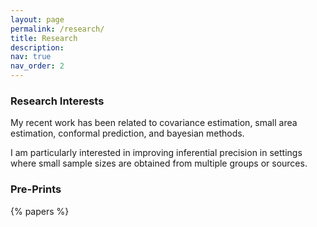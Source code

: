 ```yaml
---
layout: page
permalink: /research/
title: Research 
description:
nav: true
nav_order: 2
---
```


<h3>Research Interests</h3>

My recent work has been related to covariance estimation, small area estimation, conformal prediction, and bayesian methods.

I am particularly interested in improving inferential precision in settings where small sample sizes are obtained from multiple groups or sources. 

<h3>Pre-Prints</h3>

{% papers %}